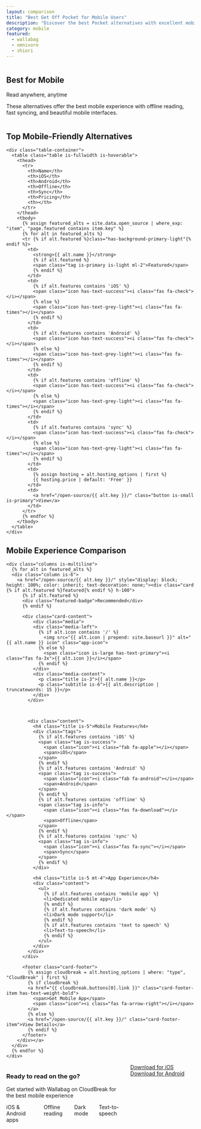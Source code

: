 ```yaml
---
layout: comparison
title: "Best Get Off Pocket for Mobile Users"
description: "Discover the best Pocket alternatives with excellent mobile apps, offline reading, and seamless sync across your devices."
category: mobile
featured:
  - wallabag
  - omnivore
  - shiori
---
```


<!-- Hero Section -->
<section class="hero is-medium">
  <div class="hero-body">
    <div class="container">
      <div class="columns is-vcentered">
        <div class="column is-7">
          <h1 class="title is-1 has-text-white">Best for Mobile</h1>
          <p class="subtitle is-4 has-text-white-ter">Read anywhere, anytime</p>
          <p class="has-text-white-ter">These alternatives offer the best mobile experience with offline reading, fast syncing, and beautiful mobile interfaces.</p>
        </div>
        <div class="column is-5 has-text-centered">
          <span class="icon is-large has-text-white">
            <i class="fas fa-mobile-alt fa-5x"></i>
          </span>
        </div>
      </div>
    </div>
  </div>
</section>

<!-- Quick Comparison Table -->
<section class="section">
  <div class="container">
    <h2 class="title is-3 has-text-centered mb-5">Top Mobile-Friendly Alternatives</h2>
    
    <div class="table-container">
      <table class="table is-fullwidth is-hoverable">
        <thead>
          <tr>
            <th>Name</th>
            <th>iOS</th>
            <th>Android</th>
            <th>Offline</th>
            <th>Sync</th>
            <th>Pricing</th>
            <th></th>
          </tr>
        </thead>
        <tbody>
          {% assign featured_alts = site.data.open_source | where_exp: "item", "page.featured contains item.key" %}
          {% for alt in featured_alts %}
          <tr {% if alt.featured %}class="has-background-primary-light"{% endif %}>
            <td>
              <strong>{{ alt.name }}</strong>
              {% if alt.featured %}
              <span class="tag is-primary is-light ml-2">Featured</span>
              {% endif %}
            </td>
            <td>
              {% if alt.features contains 'iOS' %}
              <span class="icon has-text-success"><i class="fas fa-check"></i></span>
              {% else %}
              <span class="icon has-text-grey-light"><i class="fas fa-times"></i></span>
              {% endif %}
            </td>
            <td>
              {% if alt.features contains 'Android' %}
              <span class="icon has-text-success"><i class="fas fa-check"></i></span>
              {% else %}
              <span class="icon has-text-grey-light"><i class="fas fa-times"></i></span>
              {% endif %}
            </td>
            <td>
              {% if alt.features contains 'offline' %}
              <span class="icon has-text-success"><i class="fas fa-check"></i></span>
              {% else %}
              <span class="icon has-text-grey-light"><i class="fas fa-times"></i></span>
              {% endif %}
            </td>
            <td>
              {% if alt.features contains 'sync' %}
              <span class="icon has-text-success"><i class="fas fa-check"></i></span>
              {% else %}
              <span class="icon has-text-grey-light"><i class="fas fa-times"></i></span>
              {% endif %}
            </td>
            <td>
              {% assign hosting = alt.hosting_options | first %}
              {{ hosting.price | default: 'Free' }}
            </td>
            <td>
              <a href="/open-source/{{ alt.key }}/" class="button is-small is-primary">View</a>
            </td>
          </tr>
          {% endfor %}
        </tbody>
      </table>
    </div>
  </div>
</section>

<!-- Detailed Alternatives -->
<section class="section has-background-light">
  <div class="container">
    <h2 class="title is-3 has-text-centered mb-5">Mobile Experience Comparison</h2>
    
    <div class="columns is-multiline">
      {% for alt in featured_alts %}
      <div class="column is-6">
        <a href="/open-source/{{ alt.key }}/" style="display: block; height: 100%; color: inherit; text-decoration: none;"><div class="card {% if alt.featured %}featured{% endif %} h-100">
          {% if alt.featured %}
          <div class="featured-badge">Recommended</div>
          {% endif %}
          
          <div class="card-content">
              <div class="media">
              <div class="media-left">
                {% if alt.icon contains '/' %}
                  <img src="{{ alt.icon | prepend: site.baseurl }}" alt="{{ alt.name }} icon" class="app-icon">
                {% else %}
                  <span class="icon is-large has-text-primary"><i class="fas fa-3x">{{ alt.icon }}</i></span>
                {% endif %}
              </div>
              <div class="media-content">
                <p class="title is-3">{{ alt.name }}</p>
                <p class="subtitle is-6">{{ alt.description | truncatewords: 15 }}</p>
              </div>
            </div>
 
 
            
            <div class="content">
              <h4 class="title is-5">Mobile Features</h4>
              <div class="tags">
                {% if alt.features contains 'iOS' %}
                <span class="tag is-success">
                  <span class="icon"><i class="fab fa-apple"></i></span>
                  <span>iOS</span>
                </span>
                {% endif %}
                {% if alt.features contains 'Android' %}
                <span class="tag is-success">
                  <span class="icon"><i class="fab fa-android"></i></span>
                  <span>Android</span>
                </span>
                {% endif %}
                {% if alt.features contains 'offline' %}
                <span class="tag is-info">
                  <span class="icon"><i class="fas fa-download"></i></span>
                  <span>Offline</span>
                </span>
                {% endif %}
                {% if alt.features contains 'sync' %}
                <span class="tag is-info">
                  <span class="icon"><i class="fas fa-sync"></i></span>
                  <span>Sync</span>
                </span>
                {% endif %}
              </div>
              
              <h4 class="title is-5 mt-4">App Experience</h4>
              <div class="content">
                <ul>
                  {% if alt.features contains 'mobile app' %}
                  <li>Dedicated mobile app</li>
                  {% endif %}
                  {% if alt.features contains 'dark mode' %}
                  <li>Dark mode support</li>
                  {% endif %}
                  {% if alt.features contains 'text to speech' %}
                  <li>Text-to-speech</li>
                  {% endif %}
                </ul>
              </div>
            </div>
          </div>
          
          <footer class="card-footer">
            {% assign cloudbreak = alt.hosting_options | where: "type", "CloudBreak" | first %}
            {% if cloudbreak %}
            <a href="{{ cloudbreak.buttons[0].link }}" class="card-footer-item has-text-weight-bold">
              <span>Get Mobile App</span>
              <span class="icon"><i class="fas fa-arrow-right"></i></span>
            </a>
            {% else %}
            <a href="/open-source/{{ alt.key }}/" class="card-footer-item">View Details</a>
            {% endif %}
          </footer>
        </div></a>
      </div>
      {% endfor %}
    </div>
  </div>
</section>

<!-- Mobile-First CTA -->
<section class="section">
  <div class="container">
    <div class="box has-background-primary-light">
      <div class="columns is-vcentered">
        <div class="column is-8">
          <h3 class="title is-3">Ready to read on the go?</h3>
          <p class="subtitle is-5">Get started with Wallabag on CloudBreak for the best mobile experience</p>
          <div class="columns is-mobile is-multiline">
            <div class="column is-6">
              <span class="icon-text">
                <span class="icon has-text-success">
                  <i class="fas fa-check-circle"></i>
                </span>
                <span>iOS & Android apps</span>
              </span>
            </div>
            <div class="column is-6">
              <span class="icon-text">
                <span class="icon has-text-success">
                  <i class="fas fa-check-circle"></i>
                </span>
                <span>Offline reading</span>
              </span>
            </div>
            <div class="column is-6">
              <span class="icon-text">
                <span class="icon has-text-success">
                  <i class="fas fa-check-circle"></i>
                </span>
                <span>Dark mode</span>
              </span>
            </div>
            <div class="column is-6">
              <span class="icon-text">
                <span class="icon has-text-success">
                  <i class="fas fa-check-circle"></i>
                </span>
                <span>Text-to-speech</span>
              </span>
            </div>
          </div>
        </div>
        <div class="column is-4 has-text-centered">
          <div class="buttons is-flex is-flex-direction-column">
            <a href="https://apps.apple.com/app/wallabag/id1170800946" class="button is-medium is-fullwidth mb-3">
              <span class="icon"><i class="fab fa-apple"></i></span>
              <span>Download for iOS</span>
            </a>
            <a href="https://play.google.com/store/apps/details?id=fr.gaulupeau.apps.InThePoche" class="button is-medium is-fullwidth">
              <span class="icon"><i class="fab fa-google-play"></i></span>
              <span>Download for Android</span>
            </a>
          </div>
        </div>
      </div>
    </div>
  </div>
</section>
